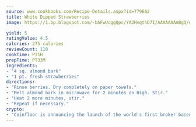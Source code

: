 ```yaml
---
source: www.cookbooks.com/Recipe-Details.aspx?id=779662
title: White Dipped Strawberries
image: https://1.bp.blogspot.com/-bAFwUcggQpc/YA2HvqthD7I/AAAAAAAABgQ/dGGityjUeSk5WIgvhJroHVt7XYoXF2qygCLcBGAsYHQ/s320/10.png

yield: 5
ratingValue: 4.5
calories: 275 calories
reviewCount: 110
cookTime: PT1H
prepTime: PT33M
ingredients:
- "4 sq. almond bark"
- "1 pt. fresh strawberries"
directions:
- "Rinse berries. Dry completely on paper towels."
- "Melt almond bark in microwave for 2 minutes on High. Stir."
- "Heat 2 more minutes, stir."
- "Repeat if necessary."
crypto:
- "Coinfloor is announcing the launch of the world's first broker based bitcoin marketplace."
---
```

